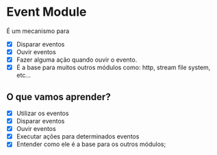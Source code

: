 # Event Module

É um mecanismo para

* [X] Disparar eventos
* [X] Ouvir eventos
* [X] Fazer alguma ação quando ouvir o evento.
* [X] É a base para muitos outros módulos como: http, stream file system, etc...

## O que vamos aprender?

* [X] Utilizar os eventos
* [X] Disparar eventos
* [X] Ouvir eventos
* [X] Executar ações para determinados eventos
* [X] Entender como ele é a base para os outros módulos;
